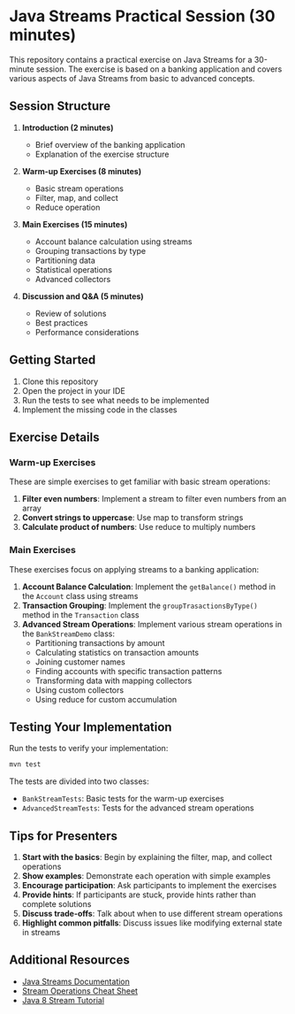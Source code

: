 # Java Streams Practical Session (30 minutes)

This repository contains a practical exercise on Java Streams for a 30-minute session. The exercise is based on a banking 
application and covers various aspects of Java Streams from basic to advanced concepts.

## Session Structure

1. **Introduction (2 minutes)**
   - Brief overview of the banking application
   - Explanation of the exercise structure

2. **Warm-up Exercises (8 minutes)**
   - Basic stream operations
   - Filter, map, and collect
   - Reduce operation

3. **Main Exercises (15 minutes)**
   - Account balance calculation using streams
   - Grouping transactions by type
   - Partitioning data
   - Statistical operations
   - Advanced collectors

4. **Discussion and Q&A (5 minutes)**
   - Review of solutions
   - Best practices
   - Performance considerations

## Getting Started

1. Clone this repository
2. Open the project in your IDE
3. Run the tests to see what needs to be implemented
4. Implement the missing code in the classes

## Exercise Details

### Warm-up Exercises

These are simple exercises to get familiar with basic stream operations:

1. **Filter even numbers**: Implement a stream to filter even numbers from an array
2. **Convert strings to uppercase**: Use map to transform strings
3. **Calculate product of numbers**: Use reduce to multiply numbers

### Main Exercises

These exercises focus on applying streams to a banking application:

1. **Account Balance Calculation**: Implement the `getBalance()` method in the `Account` class using streams
2. **Transaction Grouping**: Implement the `groupTrasactionsByType()` method in the `Transaction` class
3. **Advanced Stream Operations**: Implement various stream operations in the `BankStreamDemo` class:
   - Partitioning transactions by amount
   - Calculating statistics on transaction amounts
   - Joining customer names
   - Finding accounts with specific transaction patterns
   - Transforming data with mapping collectors
   - Using custom collectors
   - Using reduce for custom accumulation

## Testing Your Implementation

Run the tests to verify your implementation:

```bash
mvn test
```

The tests are divided into two classes:
- `BankStreamTests`: Basic tests for the warm-up exercises
- `AdvancedStreamTests`: Tests for the advanced stream operations

## Tips for Presenters

1. **Start with the basics**: Begin by explaining the filter, map, and collect operations
2. **Show examples**: Demonstrate each operation with simple examples
3. **Encourage participation**: Ask participants to implement the exercises
4. **Provide hints**: If participants are stuck, provide hints rather than complete solutions
5. **Discuss trade-offs**: Talk about when to use different stream operations
6. **Highlight common pitfalls**: Discuss issues like modifying external state in streams

## Additional Resources

- [Java Streams Documentation](https://docs.oracle.com/javase/8/docs/api/java/util/stream/package-summary.html)
- [Stream Operations Cheat Sheet](https://www.jrebel.com/blog/java-streams-cheat-sheet)
- [Java 8 Stream Tutorial](https://www.baeldung.com/java-8-streams)

